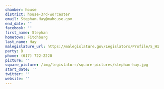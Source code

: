 ```yaml
---
chamber: house
district: house-3rd-worcester
email: Stephan.Hay@mahouse.gov
end_date: ''
facebook: ''
first_name: Stephan
hometown: Fitchburg
last_name: Hay
malegislature_url: https://malegislature.gov/Legislators/Profile/S_H1
party: D
phone: (617) 722-2220
picture: ''
square_picture: /img/legislators/square-pictures/stephan-hay.jpg
start_date: ''
twitter: ''
website: ''
---
```

